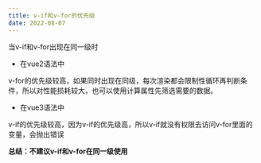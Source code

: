 ```yaml
---
title: v-if和v-for的优先级
date: 2022-08-07
---
```


当v-if和v-for出现在同一级时

- 在vue2语法中

v-for的优先级较高，如果同时出现在同级，每次渲染都会限制性循环再判断条件，所以对性能损耗较大，也可以使用计算属性先筛选需要的数据。

- 在vue3语法中

v-if的优先级较高，因为v-if的优先级高，所以v-if就没有权限去访问v-for里面的变量，会抛出错误

**总结：不建议v-if和v-for在同一级使用**